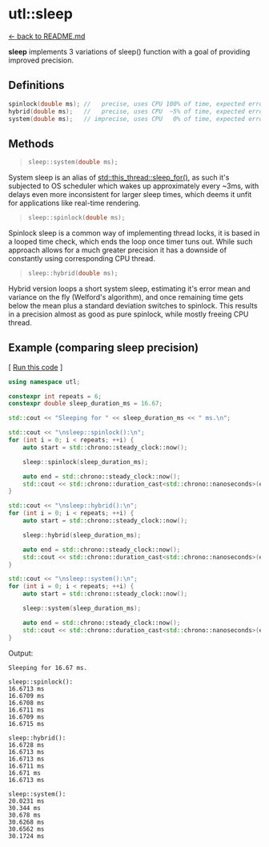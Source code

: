 
# utl::sleep

[<- back to README.md](https://github.com/DmitriBogdanov/prototyping_utils/tree/master)

**sleep** implements 3 variations of sleep() function with a goal of providing improved precision.

## Definitions
```cpp
spinlock(double ms); //   precise, uses CPU 100% of time, expected error ~0.1 ms
hybrid(double ms);   //   precise, uses CPU  ~5% of time, expected error ~0.1 ms
system(double ms);   // imprecise, uses CPU   0% of time, expected error ~1-5 ms
```

## Methods
> ```cpp
> sleep::system(double ms);
> ```

System sleep is an alias of [std::this_thread::sleep_for()](https://en.cppreference.com/w/cpp/thread/sleep_for), as such it's subjected to OS scheduler which wakes up approximately every ~3ms, with delays even more inconsistent for larger sleep times, which deems it unfit for applications like real-time rendering.

> ```cpp
> sleep::spinlock(double ms);
> ```

Spinlock sleep is a common way of implementing thread locks, it is based in a looped time check, which ends the loop once timer tuns out. While such approach allows for a much greater precision it has a downside of constantly using corresponding CPU thread.

> ```cpp
> sleep::hybrid(double ms);
> ```

Hybrid version loops a short system sleep, estimating it's error mean and variance on the fly (Welford's algorithm), and once remaining time gets below the mean plus a standard deviation switches to spinlock. This results in a precision almost as good as pure spinlock, while mostly freeing CPU thread.

## Example (comparing sleep precision)

[ [Run this code](GODBOLT_LINK) ]
```cpp
using namespace utl;

constexpr int repeats = 6;
constexpr double sleep_duration_ms = 16.67;

std::cout << "Sleeping for " << sleep_duration_ms << " ms.\n";

std::cout << "\nsleep::spinlock():\n";
for (int i = 0; i < repeats; ++i) {
	auto start = std::chrono::steady_clock::now();

	sleep::spinlock(sleep_duration_ms);

	auto end = std::chrono::steady_clock::now();
	std::cout << std::chrono::duration_cast<std::chrono::nanoseconds>(end - start).count() / 1e6 << " ms\n";
}

std::cout << "\nsleep::hybrid():\n";
for (int i = 0; i < repeats; ++i) {
	auto start = std::chrono::steady_clock::now();

	sleep::hybrid(sleep_duration_ms);

	auto end = std::chrono::steady_clock::now();
	std::cout << std::chrono::duration_cast<std::chrono::nanoseconds>(end - start).count() / 1e6 << " ms\n";
}

std::cout << "\nsleep::system():\n";
for (int i = 0; i < repeats; ++i) {
	auto start = std::chrono::steady_clock::now();

	sleep::system(sleep_duration_ms);

	auto end = std::chrono::steady_clock::now();
	std::cout << std::chrono::duration_cast<std::chrono::nanoseconds>(end - start).count() / 1e6 << " ms\n";
}
```

Output:
```
Sleeping for 16.67 ms.

sleep::spinlock():
16.6713 ms
16.6709 ms
16.6708 ms
16.6711 ms
16.6709 ms
16.6715 ms

sleep::hybrid():
16.6728 ms
16.6713 ms
16.6713 ms
16.6711 ms
16.671 ms
16.6713 ms

sleep::system():
20.0231 ms
30.344 ms
30.678 ms
30.6268 ms
30.6562 ms
30.1724 ms
```